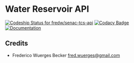 Water Reservoir API
================================================================================
[![Codeship Status for fredw/senac-tcs-api](https://app.codeship.com/projects/21999170-f31e-0134-1a26-0a07c77144fa/status?branch=master)](https://app.codeship.com/projects/209878)
[![Codacy Badge](https://api.codacy.com/project/badge/Grade/34f4e5be07944695b8319d09e481faf1)](https://www.codacy.com/app/fredw/senac-tcs-api)
[![Documentation](https://img.shields.io/badge/doccumentation-ok-blue.svg)](http://docs.senactcsapi.apiary.io/)


Credits
------------------------------------------------------------

* Frederico Wuerges Becker <fred.wuerges@gmail.com>